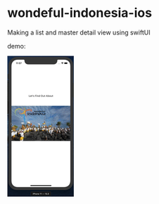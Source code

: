 # wondeful-indonesia-ios

Making a list and master detail view using swiftUI

demo:

![demo](https://github.com/kafinsalim/wondeful-indonesia-ios/raw/master/wonderful%20indonesia.gif)

